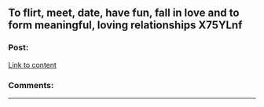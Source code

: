 ## To flirt, meet, date, have fun, fall in love and to form meaningful, loving relationships X75YLnf

### Post:

[Link to content](http://universalsuccessclub.com/ogk3P2N)

### Comments:

---

